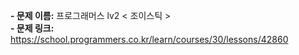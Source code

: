 **- 문제 이름:** 프로그래머스 lv2 < 조이스틱 >  
**- 문제 링크:** https://school.programmers.co.kr/learn/courses/30/lessons/42860
